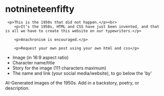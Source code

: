 # notnineteenfifty

     <p>This is the 1950s that did not happen.</p><br>
        <p>It’s the 1950s, HTML and CSS have just been invented, and that is all we have to create this website on our typewriters.</p>

        <p>Anachronism is encouraged.</p>
            
        <p>Request your own post using your own html and css</p>

 <ul>
            <li>Image (in 16:9 aspect ratio)</li>
            <li>Character name/title</li>
            <li>Story for the image (111 characters maximum)</li>
            <li>The name and link (your social media/website), to go below the 'by'</li>
</ul>

AI-Generated images of the 1950s. Add in a backstory, poetry, or description.
